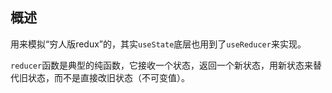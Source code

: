 ## 概述

用来模拟“穷人版redux”的，其实`useState`底层也用到了`useReducer`来实现。

`reducer`函数是典型的纯函数，它接收一个状态，返回一个新状态，用新状态来替代旧状态，而不是直接改旧状态（不可变值）。
